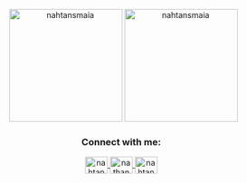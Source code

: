 <p align="center">
  &nbsp;
  <img height='200' src="https://github-readme-stats.vercel.app/api?username=nahtansmaia&count_private=true&show_icons=true&theme=dracula&locale=en" alt="nahtansmaia" />
  <img height='200' src="https://github-readme-stats.vercel.app/api/top-langs?username=nahtansmaia&count_private=true&show_icons=true&locale=en&layout=compact&theme=dracula" alt="nahtansmaia" />
  
</p>
<h3 align="center" color="blue">Connect with me:</h3>
<p align="center">
  <a 
     href="https://twitter.com/nahtanmaia" 
     target="#">
    <img align="center" 
         src="https://cdn.jsdelivr.net/npm/simple-icons@3.0.1/icons/twitter.svg" alt="nahtanmaia" height="30" width="40" />
  </a>
  <a 
     href="https://linkedin.com/in/nathanmaia" 
     target="#">
    <img align="center" 
         src="https://cdn.jsdelivr.net/npm/simple-icons@3.0.1/icons/linkedin.svg" alt="nathanmaia" height="30" width="40" />
  </a>
  <a 
     href="https://instagram.com/nahtanmaia" 
     target="#">
    <img align="center" 
         src="https://cdn.jsdelivr.net/npm/simple-icons@3.0.1/icons/instagram.svg" alt="nahtanmaia" height="30" width="40" />
  </a>
</p>
